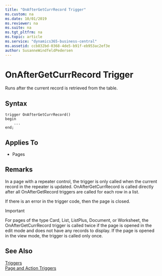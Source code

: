 ```yaml
---
title: "OnAfterGetCurrRecord Trigger"
ms.custom: na
ms.date: 10/01/2019
ms.reviewer: na
ms.suite: na
ms.tgt_pltfrm: na
ms.topic: article
ms.service: "dynamics365-business-central"
ms.assetid: ccb832bd-0368-4de5-b91f-eb953ac2ef3e
author: SusanneWindfeldPedersen
---
```


# OnAfterGetCurrRecord Trigger
Runs after the current record is retrieved from the table.  

## Syntax  
```  
trigger OnAfterGetCurrRecord()
begin
    ...
end;
``` 

## Applies To  
- Pages  

## Remarks  
 In a page with a repeater control, the trigger is only called when the current record in the repeater is updated. OnAfterGetCurrRecord is called directly after all OnAfterGetRecord triggers are called for each row in a list.  

 If there is an error in the trigger code, then the page is closed.  

> [!IMPORTANT]  
> For pages of the type Card, List, ListPlus, Document, or Worksheet, the OnAfterGetCurrRecord trigger is called twice if the page is opened in the edit mode and does not have any records to display. If the page is opened in the view mode, the trigger is called only once.

## See Also  
 [Triggers](devenv-triggers.md)  
 [Page and Action Triggers](devenv-page-and-action-triggers.md)  
